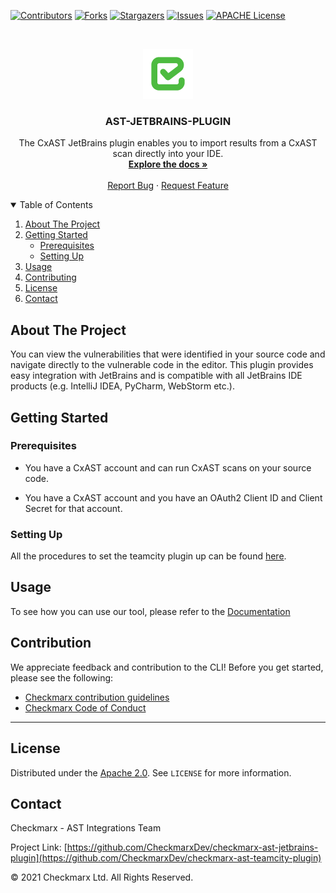 [![Contributors][contributors-shield]][contributors-url]
[![Forks][forks-shield]][forks-url]
[![Stargazers][stars-shield]][stars-url]
[![Issues][issues-shield]][issues-url]
[![APACHE License][license-shield]][license-url]



<!-- PROJECT LOGO -->
<br />
<p align="center">
  <a href="">
    <img src="./logo.png" alt="Logo" width="80" height="80">
  </a>

<h3 align="center">AST-JETBRAINS-PLUGIN</h3>

<p align="center">
    The CxAST JetBrains plugin enables you to import results from a CxAST scan directly into your IDE.
<br />
    <a href="https://checkmarx.atlassian.net/wiki/spaces/AST/pages/6030557208/JetBrains"><strong>Explore the docs »</strong></a>
    <br />
    <br />
    <a href="https://github.com/CheckmarxDev/checkmarx-ast-jetbrains-plugin/issues/new">Report Bug</a>
    ·
    <a href="https://github.com/CheckmarxDev/checkmarx-ast-jetbrains-plugin/issues/new">Request Feature</a>
  </p>
</p>



<!-- TABLE OF CONTENTS -->
<details open="open">
  <summary>Table of Contents</summary>
  <ol>
    <li>
      <a href="#about-the-project">About The Project</a>
    </li>
    <li>
      <a href="#getting-started">Getting Started</a>
      <ul>
        <li><a href="#prerequisites">Prerequisites</a></li>
        <li><a href="#setting-up">Setting Up</a></li>
      </ul>
    </li>
    <li><a href="#usage">Usage</a></li>
    <li><a href="#contributing">Contributing</a></li>
    <li><a href="#license">License</a></li>
    <li><a href="#contact">Contact</a></li>
  </ol>
</details>



<!-- ABOUT THE PROJECT -->
## About The Project

You can view the vulnerabilities that were identified in your source code and navigate directly to the vulnerable code in the editor. 
This plugin provides easy integration with JetBrains and is compatible with all JetBrains IDE products 
(e.g. IntelliJ IDEA, PyCharm, WebStorm etc.).

<!-- GETTING STARTED -->
## Getting Started


### Prerequisites

- You have a CxAST account and can run CxAST scans on your source code.

- You have a CxAST account and you have an OAuth2 Client ID and Client Secret for that account.

### Setting Up


All the procedures to set the teamcity plugin up can be found [here](https://checkmarx.atlassian.net/wiki/spaces/AST/pages/6058442786/Installing+the+CxAST+JetBrains+Plugin).



## Usage

To see how you can use our tool, please refer to the [Documentation](https://checkmarx.atlassian.net/wiki/spaces/AST/pages/6030557208/JetBrains)


## Contribution

We appreciate feedback and contribution to the CLI! Before you get started, please see the following:

- [Checkmarx contribution guidelines](docs/contributing.md)
- [Checkmarx Code of Conduct](docs/code_of_conduct.md)

** **

<!-- LICENSE -->
## License
Distributed under the [Apache 2.0](LICENSE). See `LICENSE` for more information.


<!-- CONTACT -->
## Contact

Checkmarx - AST Integrations Team

Project Link: [https://github.com/CheckmarxDev/checkmarx-ast-jetbrains-plugin](https://github.com/CheckmarxDev/checkmarx-ast-teamcity-plugin)


© 2021 Checkmarx Ltd. All Rights Reserved.

<!-- MARKDOWN LINKS & IMAGES -->
<!-- https://www.markdownguide.org/basic-syntax/#reference-style-links -->
[contributors-shield]: https://img.shields.io/github/contributors/CheckmarxDev/checkmarx-ast-jetbrains-plugin.svg?style=flat-square
[contributors-url]: https://github.com/CheckmarxDev/checkmarx-ast-jetbrains-plugin/graphs/contributors
[forks-shield]: https://img.shields.io/github/forks/CheckmarxDev/checkmarx-ast-jetbrains-plugin.svg?style=flat-square
[forks-url]: https://github.com/CheckmarxDev/checkmarx-ast-jetbrains-plugin/network/members
[stars-shield]: https://img.shields.io/github/stars/CheckmarxDev/checkmarx-ast-jetbrains-plugin.svg?style=flat-square
[stars-url]: https://github.com/CheckmarxDev/checkmarx-ast-jetbrains-plugin/stargazers
[issues-shield]: https://img.shields.io/github/issues/CheckmarxDev/checkmarx-ast-jetbrains-plugin.svg?style=flat-square
[issues-url]: https://github.com/CheckmarxDev/checkmarx-ast-jetbrains-plugin/issues
[license-shield]: https://img.shields.io/github/license/CheckmarxDev/checkmarx-ast-jetbrains-plugin.svg?style=flat-square
[license-url]: https://github.com/CheckmarxDev/checkmarx-ast-jetbrains-plugin/blob/master/LICENSE
[product-screenshot]: images/screenshot.png